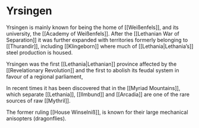 # Yrsingen

Yrsingen is mainly known for being the home of [[Weißenfels]], and its university, the [[Academy of Weißenfels]]. After the [[Lethanian War of Separation]] it was further expanded with territories formerly belonging to [[Thurandir]], including [[Klingeborn]] where much of [[Lethania|Lethania’s]] steel production is housed.

Yrsingen was the first [[Lethania|Lethanian]] province affected by  the [[Revelationary Revolution]] and the first to abolish its feudal system in favour of a regional parliament,

In recent times it has been discovered that in the [[Myriad Mountains]], which separate [[Lethania]], [[Ilmbund]] and [[Arcadia]] are one of the rare sources of raw [[Mythril]]. 

The former ruling [[House Winselniß]], is known for their large mechanical anisopters (dragonflies).